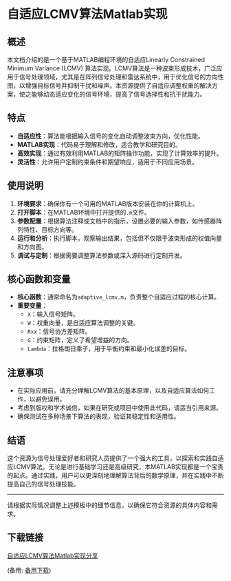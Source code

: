 # 自适应LCMV算法Matlab实现

## 概述

本文档介绍的是一个基于MATLAB编程环境的自适应Linearly Constrained Minimum Variance (LCMV) 算法实现。LCMV算法是一种波束形成技术，广泛应用于信号处理领域，尤其是在阵列信号处理和雷达系统中，用于优化信号的方向性图，以增强目标信号并抑制干扰和噪声。本资源提供了自适应调整权重的解决方案，使之能够动态适应变化的信号环境，提高了信号选择性和抗干扰能力。

## 特点

- **自适应性**：算法能根据输入信号的变化自动调整波束方向，优化性能。
- **MATLAB实现**：代码易于理解和修改，适合教学和研究目的。
- **高效实现**：通过有效利用MATLAB的矩阵操作功能，实现了计算效率的提升。
- **灵活性**：允许用户定制约束条件和期望响应，适用于不同应用场景。

## 使用说明

1. **环境要求**：确保你有一个可用的MATLAB版本安装在你的计算机上。
2. **打开脚本**：在MATLAB环境中打开提供的`.m`文件。
3. **参数配置**：根据算法注释或文档中的指示，设置必要的输入参数，如传感器阵列特性、目标方向等。
4. **运行和分析**：执行脚本，观察输出结果，包括但不仅限于波束形成的权值向量和方向图。
5. **调试与定制**：根据需要调整算法参数或深入源码进行定制开发。

## 核心函数和变量

- **核心函数**：通常命名为`adaptive_lcmv.m`，负责整个自适应过程的核心计算。
- **重要变量**：
  - `X`：输入信号矩阵。
  - `W`：权重向量，是自适应算法调整的关键。
  - `Rxx`：信号协方差矩阵。
  - `G`：约束矩阵，定义了希望增益的方向。
  - `Lambda`：拉格朗日乘子，用于平衡约束和最小化误差的目标。

## 注意事项

- 在实际应用前，请充分理解LCMV算法的基本原理，以及自适应算法如何工作，以避免误用。
- 考虑到版权和学术诚信，如果在研究或项目中使用此代码，请适当引用来源。
- 确保测试在多种场景下算法的表现，验证其稳定性和适用性。

## 结语

这个资源为信号处理爱好者和研究人员提供了一个强大的工具，以探索和实践自适应LCMV算法。无论是进行基础学习还是高级研究，本MATLAB实现都是一个宝贵的起点。通过实践，用户可以更深刻地理解算法背后的数学原理，并在实践中不断提高自己的信号处理技能。

---

请根据实际情况调整上述模板中的细节信息，以确保它符合资源的具体内容和需求。

## 下载链接
[自适应LCMV算法Matlab实现分享](https://pan.quark.cn/s/e8b1103389f0) 

(备用: [备用下载](https://pan.baidu.com/s/1OONPpjViB4tD74vxodm51g?pwd=q081))
